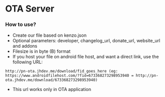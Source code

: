 # OTA Server
### How to use?
- Create our file based on kenzo.json
- Optional parameters: developer, changelog_url, donate_url, website_url and addons
- Filesize is in byte (B) format
- If you host your file on android file host, and want a direct link, use the following URL:
```
http://pn-ota.jhdev.me/download/fid_goes_here (eg: https://www.androidfilehost.com/?fid=673368273298953940 = http://pn-ota.jhdev.me/download/673368273298953940)
```
- This url works only in OTA application
